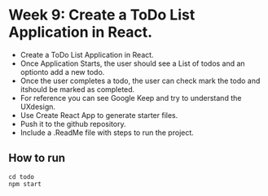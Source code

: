 # Week 9: Create a ToDo List Application in React.


- Create a ToDo List Application in React.
- Once Application Starts, the user should see a List of todos and an optionto add a new todo.
- Once the user completes a todo, the user can check mark the todo and itshould be marked as completed.
- For reference you can see Google Keep and try to understand the UXdesign.
- Use Create React App to generate starter files.
- Push it to the github repository.
- Include a .ReadMe file with steps to run the project.



## How to run


```
cd todo
npm start
```